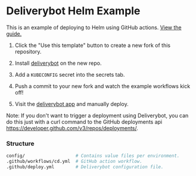 # Deliverybot Helm Example

This is an example of deploying to Helm using GitHub actions.
[View the guide.](https://deliverybot.dev/docs/delivering/helm-action/)

1. Click the "Use this template" button to create a new fork of this repository.

2. Install [deliverybot](https://github.com/apps/deliverybot) on the new repo.

3. Add a `KUBECONFIG` secret into the secrets tab.

4. Push a commit to your new fork and watch the example workflows kick off!

5. Visit the [deliverybot app](https://app.deliverybot.dev) and manually deploy.

Note: If you don't want to trigger a deployment using Deliverybot, you can do
this just with a curl command to the GitHub deployments api
https://developer.github.com/v3/repos/deployments/.

### Structure

```bash
config/                   # Contains value files per environment.
.github/workflows/cd.yml  # GitHub action workflow.
.github/deploy.yml        # Deliverybot configuration file.
```
